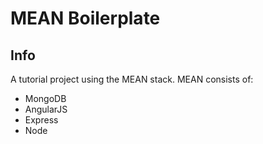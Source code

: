 MEAN Boilerplate
================

Info
----
A tutorial project using the MEAN stack.
MEAN consists of:
- MongoDB
- AngularJS
- Express
- Node
